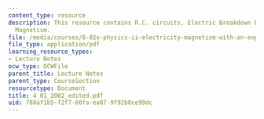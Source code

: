 ```yaml
---
content_type: resource
description: This resource contains R.C. circuits, Electric Breakdown Experiment and
  Magnetism.
file: /media/courses/8-02x-physics-ii-electricity-magnetism-with-an-experimental-focus-spring-2005/788af1b5f2f760faea879f92b8ce99dc_4_01_2002_edited.pdf
file_type: application/pdf
learning_resource_types:
- Lecture Notes
ocw_type: OCWFile
parent_title: Lecture Notes
parent_type: CourseSection
resourcetype: Document
title: 4_01_2002_edited.pdf
uid: 788af1b5-f2f7-60fa-ea87-9f92b8ce99dc
---
```

